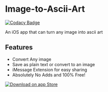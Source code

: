 # Image-to-Ascii-Art

[![Codacy Badge](https://api.codacy.com/project/badge/Grade/483d3bd744db45c58b136ce4ba4f458c)](https://www.codacy.com/app/liamrosenfeld/Image-to-Ascii-Art?utm_source=github.com&utm_medium=referral&utm_content=liamrosenfeld/Image-to-Ascii-Art&utm_campaign=badger)

An iOS app that can turn any image into ascii art

## Features
- Convert Any image
- Save as plain text or convert to an image
- iMessage Extension for easy sharing
- Absolutely No Adds and 100% Free!

[![Download on app Store](https://developer.apple.com/app-store/marketing/guidelines/images/badge-download-on-the-app-store.svg)](https://itunes.apple.com/us/app/image-to-ascii-art/id1329402459?mt)
